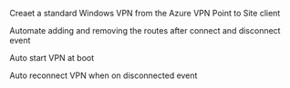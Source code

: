 Creaet a standard Windows VPN from the Azure VPN Point to Site client

Automate adding and removing the routes after connect and disconnect event

Auto start VPN at boot

Auto reconnect VPN when on disconnected event

